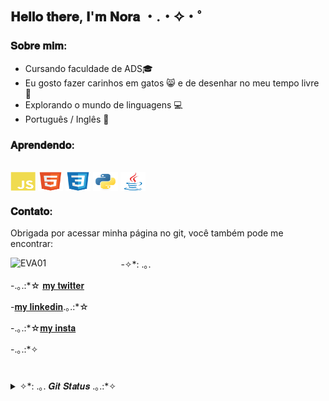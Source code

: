 ## 𝐇𝐞𝐥𝐥𝐨 𝐭𝐡𝐞𝐫𝐞, 𝐈'𝐦 𝐍𝐨𝐫𝐚 ・.・✧・゜

### 𝐒𝐨𝐛𝐫𝐞 𝐦𝐢𝐦:

- Cursando faculdade de ADS🎓
- Eu gosto fazer carinhos em gatos 😸 e de desenhar no meu tempo livre 🎨
- Explorando o mundo de linguagens 💻
- Português / Inglês 🌱


### 𝐀𝐩𝐫𝐞𝐧𝐝𝐞𝐧𝐝𝐨:
 
 <div style="display: inline_block"><br>
  <img align="center" alt="Gabi-Js" height="30" width="40" src="https://raw.githubusercontent.com/devicons/devicon/master/icons/javascript/javascript-plain.svg">
  <img align="center" alt="Gabi-HTML" height="30" width="40" src="https://raw.githubusercontent.com/devicons/devicon/master/icons/html5/html5-original.svg">
  <img align="center" alt="Gabi-CSS" height="30" width="40" src="https://raw.githubusercontent.com/devicons/devicon/master/icons/css3/css3-original.svg">
  <img align="center" alt="Gabi-Python" height="30" width="40" src="https://raw.githubusercontent.com/devicons/devicon/master/icons/python/python-original.svg">
  <img align="center" alt="Gabi-Java" height="30" width="40" src="https://raw.githubusercontent.com/devicons/devicon/1119b9f84c0290e0f0b38982099a2bd027a48bf1/icons/java/java-original.svg">


</div>



### 𝐂𝐨𝐧𝐭𝐚𝐭𝐨: 
Obrigada por acessar minha página no git, você também pode me encontrar: 

<img align="left" alt="EVA01" src="https://user-images.githubusercontent.com/90690022/229809728-5d31617a-16c9-4fbc-9cd6-92b35557350d.png" width=35%> 

 -✧*: .｡.  

-.｡.:*☆ <a href="https://twitter.com/bipblopbop">𝐦𝐲 𝐭𝐰𝐢𝐭𝐭𝐞𝐫</a>

 -<a href="https://www.linkedin.com/feed/?trk=guest_homepage-basic_nav-header-signin">𝐦𝐲 𝐥𝐢𝐧𝐤𝐞𝐝𝐢𝐧</a>.｡.:*☆

 -.｡.:*☆<a href="ncrieiainda">𝐦𝐲 𝐢𝐧𝐬𝐭𝐚</a>

-.｡.:*✧ 



#







<details>
 <summary>✧*: .｡. 𝑮𝒊𝒕 𝑺𝒕𝒂𝒕𝒖𝒔 .｡.:*✧ </summary>
 
 > ![Anurag's GitHub stats](https://github-readme-stats.vercel.app/api?username=g4nor4&show_icons=true&theme=ocean_dark&hide=issues,contribs) ![Top Langs](https://github-readme-stats.vercel.app/api/top-langs/?username=g4nor4&langs_count=8&layout=compact&theme=ocean_dark) 

</details>



<!-- 
imagens que não utilizei
----
<img src="https://raw.githubusercontent.com/gist/jangxx/a6dbeaeb4d1ecf08358c8240e350f018/raw/05806d3d874f99cadf61d43a4ffa9e2d7da70d9d/nerv.svg" width="30%">
<img src="https://64.media.tumblr.com/b7d2e3f96ec596b8be30df6d91916847/tumblr_pjgxe2X4p41xdjegyo6_250.gifv" width="30%">
<img src="https://64.media.tumblr.com/f7e1b0646ef9ecd20ca10bad5bc188e4/tumblr_pjgxe2X4p41xdjegyo2_250.gifv" width="30%">
<img align="right" src="https://i.pinimg.com/originals/78/92/b3/7892b3afe5f6d0f23645e8d6ca31dd68.gif" width="35%">

<details>
 <summary> .｡.:*✧ </summary>
 
<table><tbody><tr><td><a href="https://octo-ring.com/"><img src="https://octo-ring.com/static/img/widget/top.png" width="99%" alt="Octo Ring logo" align="top"></a><br><a href="https://octo-ring.com/p/g4nor4/prev"><img src="https://octo-ring.com/static/img/widget/prev.png" width="33%" alt="previous" align="top" title="previous profile"></a><a href="https://octo-ring.com/p/g4nor4/random"><img src="https://octo-ring.com/static/img/widget/random.png" width="33%" alt="random" align="top" title="random profile"></a><a href="https://octo-ring.com/p/g4nor4/next"><img src="https://octo-ring.com/static/img/widget/next.png" width="33%" alt="next" align="top" title="next profile"></a><br><a href="https://octo-ring.com/"><img src="https://octo-ring.com/static/img/widget/bottom.png" width="99%" alt="check out other GitHub profiles in the Octo Ring" align="top"></a></td></tr></tbody></table>

</details>
-->

